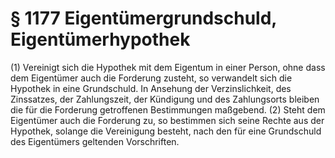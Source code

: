 # § 1177 Eigentümergrundschuld, Eigentümerhypothek
(1) Vereinigt sich die Hypothek mit dem Eigentum in einer Person, ohne dass dem Eigentümer auch die Forderung zusteht, so verwandelt sich die Hypothek in eine Grundschuld. In Ansehung der Verzinslichkeit, des Zinssatzes, der Zahlungszeit, der Kündigung und des Zahlungsorts bleiben die für die Forderung getroffenen Bestimmungen maßgebend.
(2) Steht dem Eigentümer auch die Forderung zu, so bestimmen sich seine Rechte aus der Hypothek, solange die Vereinigung besteht, nach den für eine Grundschuld des Eigentümers geltenden Vorschriften.